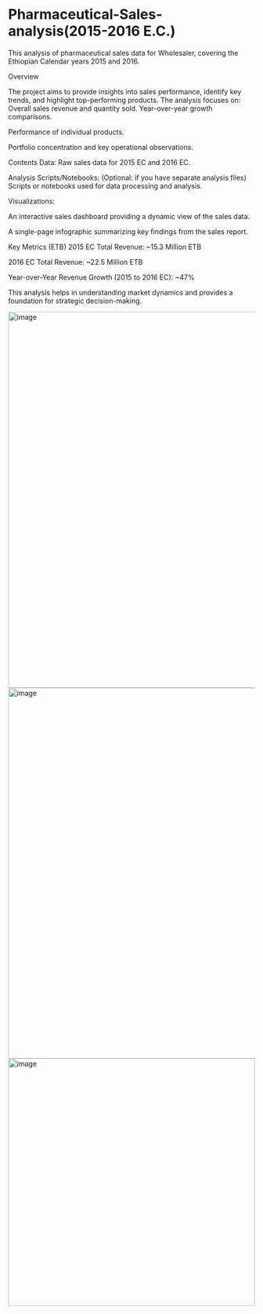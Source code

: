 # Pharmaceutical-Sales-analysis(2015-2016 E.C.)
This analysis of pharmaceutical sales data for Wholesaler, covering the Ethiopian Calendar years 2015 and 2016.

Overview

The project aims to provide insights into sales performance, identify key trends, and highlight top-performing products. The analysis focuses on:
Overall sales revenue and quantity sold.
Year-over-year growth comparisons.

Performance of individual products.

Portfolio concentration and key operational observations.

Contents
Data:  Raw sales data for 2015 EC and 2016 EC.

Analysis Scripts/Notebooks: (Optional: if you have separate analysis files) Scripts or notebooks used for data processing and analysis.

Visualizations:

An interactive sales dashboard providing a dynamic view of the sales data.

A single-page infographic summarizing key findings from the sales report.

Key Metrics (ETB)
2015 EC Total Revenue: ~15.3 Million ETB

2016 EC Total Revenue: ~22.5 Million ETB

Year-over-Year Revenue Growth (2015 to 2016 EC): ~47%

This analysis helps in understanding market dynamics and provides a foundation for strategic decision-making.

<img width="766" alt="image" src="https://github.com/user-attachments/assets/d2543c5a-7658-4b03-98eb-fdc065623d15" />
<img width="755" alt="image" src="https://github.com/user-attachments/assets/42d202d2-6df3-44d0-827e-1d7da269eee5" />
<img width="504" alt="image" src="https://github.com/user-attachments/assets/27e1a0d9-60f7-4315-98ba-c53b4cf9ba92" />



